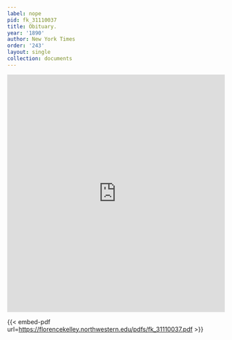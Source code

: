 ```yaml
---
label: nope
pid: fk_31110037
title: Obituary.
year: '1890'
author: New York Times
order: '243'
layout: single
collection: documents
---
```

<iframe src="https://northwestern.app.box.com/embed/s/1ziiop8242dymvtu02e19h918edfevmg?sortColumn=date&view=list" width="100%" height="550" frameborder="0" allowfullscreen webkitallowfullscreen msallowfullscreen></iframe>


{{< embed-pdf url=https://florencekelley.northwestern.edu/pdfs/fk_31110037.pdf >}}
